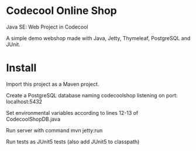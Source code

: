 # Codecool Online Shop

Java SE: Web Project in Codecool

A simple demo webshop made with Java, Jetty, Thymeleaf, PostgreSQL and JUnit.

# Install

Import this project as a Maven project.

Create a PostgreSQL database naming codecoolshop listening on port: localhost:5432

Set environmental variables according to lines 12-13 of CodecoolShopDB.java

Run server with command mvn jetty:run

Run tests as JUnit5 tests (also add JUnit5 to classpath)
